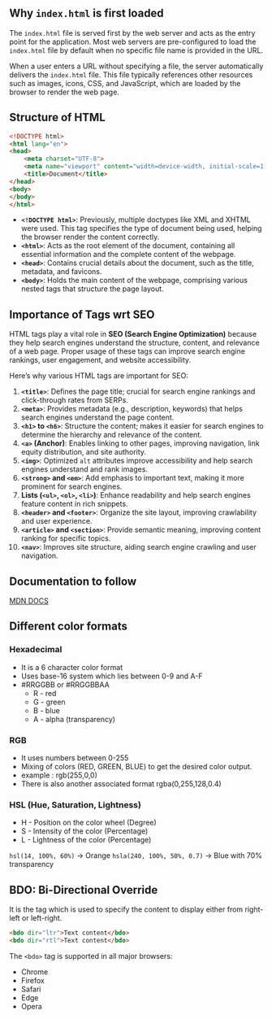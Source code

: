 
## Why `index.html` is first loaded

The `index.html` file is served first by the web server and acts as the entry point for the application. Most web servers are pre-configured to load the `index.html` file by default when no specific file name is provided in the URL.

When a user enters a URL without specifying a file, the server automatically delivers the `index.html` file. This file typically references other resources such as images, icons, CSS, and JavaScript, which are loaded by the browser to render the web page.

## Structure of HTML
```html
<!DOCTYPE html>
<html lang="en">
<head>
    <meta charset="UTF-8">
    <meta name="viewport" content="width=device-width, initial-scale=1.0">
    <title>Document</title>
</head>
<body>
</body>
</html>
```

- **`<!DOCTYPE html>`**: Previously, multiple doctypes like XML and XHTML were used. This tag specifies the type of document being used, helping the browser render the content correctly.
- **`<html>`**: Acts as the root element of the document, containing all essential information and the complete content of the webpage.
- **`<head>`**: Contains crucial details about the document, such as the title, metadata, and favicons.
- **`<body>`**: Holds the main content of the webpage, comprising various nested tags that structure the page layout.

## Importance of Tags wrt SEO

HTML tags play a vital role in **SEO (Search Engine Optimization)** because they help search engines understand the structure, content, and relevance of a web page. Proper usage of these tags can improve search engine rankings, user engagement, and website accessibility.

Here’s why various HTML tags are important for SEO:

1. **`<title>`**: Defines the page title; crucial for search engine rankings and click-through rates from SERPs.
2. **`<meta>`**: Provides metadata (e.g., description, keywords) that helps search engines understand the page content.
3. **`<h1>` to `<h6>`**: Structure the content; makes it easier for search engines to determine the hierarchy and relevance of the content.
4. **`<a>` (Anchor)**: Enables linking to other pages, improving navigation, link equity distribution, and site authority.
5. **`<img>`**: Optimized `alt` attributes improve accessibility and help search engines understand and rank images.
6. **`<strong>` and `<em>`**: Add emphasis to important text, making it more prominent for search engines.
7. **Lists (`<ul>`, `<ol>`, `<li>`)**: Enhance readability and help search engines feature content in rich snippets.
8. **`<header>` and `<footer>`**: Organize the site layout, improving crawlability and user experience.
9. **`<article>` and `<section>`**: Provide semantic meaning, improving content ranking for specific topics.
10. **`<nav>`**: Improves site structure, aiding search engine crawling and user navigation.


## Documentation to follow
[MDN DOCS](https://developer.mozilla.org/en-US/)

## Different color formats

### Hexadecimal
- It is a 6 character color format
- Uses base-16 system which lies between 0-9 and A-F
- #RRGGBB or #RRGGBBAA
	- R - red
	- G - green
	- B - blue
	- A - alpha (transparency)

### RGB 
- It uses numbers between 0-255
- Mixing of colors (RED, GREEN, BLUE) to get the desired color output.
- example : rgb(255,0,0)
- There is also another associated format rgba(0,255,128,0.4)

### HSL (Hue, Saturation, Lightness)
- H - Position on the color wheel (Degree)
- S - Intensity of the color (Percentage)
- L - Lightness of the color (Percentage)

`hsl(14, 100%, 60%)` → Orange
`hsla(240, 100%, 50%, 0.7)` → Blue with 70% transparency

## BDO: Bi-Directional Override
It is the tag which is used to specify the content to display either from right-left or left-right.

```html
<bdo dir="ltr">Text content</bdo>
<bdo dir="rtl">Text content</bdo>
```

The `<bdo>` tag is supported in all major browsers:

- Chrome
- Firefox
- Safari
- Edge
- Opera

